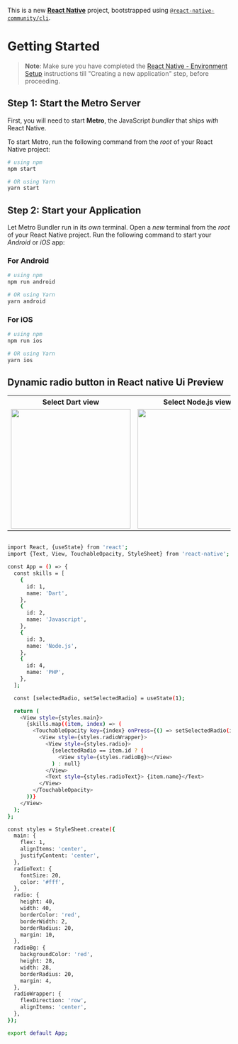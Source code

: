 This is a new [**React Native**](https://reactnative.dev) project, bootstrapped using [`@react-native-community/cli`](https://github.com/react-native-community/cli).

# Getting Started

> **Note**: Make sure you have completed the [React Native - Environment Setup](https://reactnative.dev/docs/environment-setup) instructions till "Creating a new application" step, before proceeding.

## Step 1: Start the Metro Server

First, you will need to start **Metro**, the JavaScript _bundler_ that ships _with_ React Native.

To start Metro, run the following command from the _root_ of your React Native project:

```bash
# using npm
npm start

# OR using Yarn
yarn start
```

## Step 2: Start your Application

Let Metro Bundler run in its _own_ terminal. Open a _new_ terminal from the _root_ of your React Native project. Run the following command to start your _Android_ or _iOS_ app:

### For Android

```bash
# using npm
npm run android

# OR using Yarn
yarn android
```

### For iOS

```bash
# using npm
npm run ios

# OR using Yarn
yarn ios
```

## Dynamic radio button in React native Ui Preview

<table>
  
  
<tr>                    
   
   <th> Select Dart view</th>
   <th>Select Node.js view</th>
 
</tr>
  
  
  
  
<tr>
  
<td>

<img src="https://github.com/mdsomad/React_Native_Learn-/assets/103892160/6bead342-a71e-45d5-b118-3236c4c74cb7" width="270"/>

</td>
<td>

<img src="https://github.com/mdsomad/React_Native_Learn-/assets/103892160/c00d2f25-bdb8-4c5f-90c9-00003a2de1f3" width="270"/>

</td>



</table>


```bash

import React, {useState} from 'react';
import {Text, View, TouchableOpacity, StyleSheet} from 'react-native';

const App = () => {
  const skills = [
    {
      id: 1,
      name: 'Dart',
    },
    {
      id: 2,
      name: 'Javascript',
    },
    {
      id: 3,
      name: 'Node.js',
    },
    {
      id: 4,
      name: 'PHP',
    },
  ];

  const [selectedRadio, setSelectedRadio] = useState(1);

  return (
    <View style={styles.main}>
      {skills.map((item, index) => (
        <TouchableOpacity key={index} onPress={() => setSelectedRadio(item.id)}>
          <View style={styles.radioWrapper}>
            <View style={styles.radio}>
              {selectedRadio == item.id ? (
                <View style={styles.radioBg}></View>
              ) : null}
            </View>
            <Text style={styles.radioText}> {item.name}</Text>
          </View>
        </TouchableOpacity>
      ))}
    </View>
  );
};

const styles = StyleSheet.create({
  main: {
    flex: 1,
    alignItems: 'center',
    justifyContent: 'center',
  },
  radioText: {
    fontSize: 20,
    color: '#fff',
  },
  radio: {
    height: 40,
    width: 40,
    borderColor: 'red',
    borderWidth: 2,
    borderRadius: 20,
    margin: 10,
  },
  radioBg: {
    backgroundColor: 'red',
    height: 28,
    width: 28,
    borderRadius: 20,
    margin: 4,
  },
  radioWrapper: {
    flexDirection: 'row',
    alignItems: 'center',
  },
});

export default App;



```
